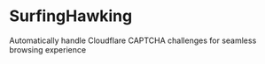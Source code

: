 # SurfingHawking
Automatically handle Cloudflare CAPTCHA challenges for seamless browsing experience
